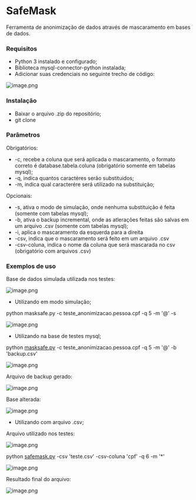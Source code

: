 # SafeMask 
Ferramenta de anonimização de dados através de mascaramento em bases de dados.

### Requisitos

- Python 3 instalado e configurado;
- Biblioteca mysql-connector-python instalada;
- Adicionar suas credenciais no seguinte trecho de código:

![image.png](https://prod-files-secure.s3.us-west-2.amazonaws.com/b01af394-dbce-457a-9287-9a177e4d12ea/36905abd-8869-4a03-b38c-c0afcdd68965/image.png)

### Instalação

- Baixar o arquivo .zip do repositório;
- git clone

### Parâmetros

Obrigatórios:

- -c, recebe a coluna que será aplicada o mascaramento, o formato correto é database.tabela.coluna (obrigatório somente em tabelas mysql);
- -q, indica quantos caractéres serão substituidos;
- -m, indica qual caracterére será utilizado na substituição;

Opcionais: 

- -s, ativa o modo de simulação, onde nenhuma substituição é feita (somente com tabelas mysql);
- -b, ativa o backup incremental, onde as atlerações feitas são salvas em um arquivo .csv (somente com tabelas mysql);
- -i, aplica o mascaramento da esquerda para a direita
- -csv, indica que o mascaramento será feito em um arquivo .csv
- -csv-coluna, indica o nome da coluna que será mascarada no csv (obrigatório com arquivos .csv)

### Exemplos de uso

Base de dados  simulada utilizada nos testes:

![image.png](https://prod-files-secure.s3.us-west-2.amazonaws.com/b01af394-dbce-457a-9287-9a177e4d12ea/ba579167-4bda-4d3c-a237-6b045862f7b4/image.png)

- Utilizando em modo simulação;

python masksafe.py -c teste_anonimizacao.pessoa.cpf -q 5 -m '@' -s

![image.png](https://prod-files-secure.s3.us-west-2.amazonaws.com/b01af394-dbce-457a-9287-9a177e4d12ea/9c91d363-281e-4070-ae64-ec98f557c7da/image.png)

- Utilizando na base de testes mysql;

python [masksafe.py](http://masksafe.py/) -c teste_anonimizacao.pessoa.cpf -q 5 -m '@' -b 'backup.csv'

![image.png](https://prod-files-secure.s3.us-west-2.amazonaws.com/b01af394-dbce-457a-9287-9a177e4d12ea/0b33f78e-8345-40e9-8d69-6b35de969da6/image.png)

Arquivo de backup gerado:

![image.png](https://prod-files-secure.s3.us-west-2.amazonaws.com/b01af394-dbce-457a-9287-9a177e4d12ea/adada76a-9875-4a44-abd0-aa73d8213335/image.png)

Base alterada:

![image.png](https://prod-files-secure.s3.us-west-2.amazonaws.com/b01af394-dbce-457a-9287-9a177e4d12ea/bc126aca-21b0-4652-a8fb-40b007ef725c/image.png)

- Utilizando com arquivo .csv;

Arquivo utilizado nos testes:

![image.png](https://prod-files-secure.s3.us-west-2.amazonaws.com/b01af394-dbce-457a-9287-9a177e4d12ea/7f6e7d27-5df9-4c84-b09a-84f1305ff4fb/image.png)

python [safemask.py](http://safemask2.py/) -csv 'teste.csv' -csv-coluna 'cpf' -q 6 -m '*'

![image.png](https://prod-files-secure.s3.us-west-2.amazonaws.com/b01af394-dbce-457a-9287-9a177e4d12ea/8c93913d-e0b7-4e32-bac2-5147d4134223/image.png)

Resultado final do arquivo:

![image.png](https://prod-files-secure.s3.us-west-2.amazonaws.com/b01af394-dbce-457a-9287-9a177e4d12ea/b36b4a6a-37f9-4e04-8b49-20af7455dc89/image.png)
